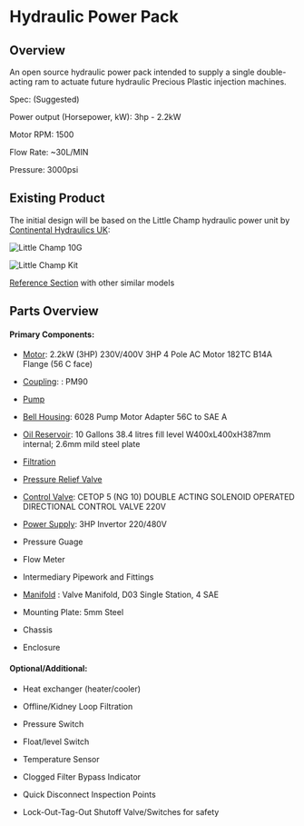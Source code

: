 # Hydraulic Power Pack

## Overview

An open source hydraulic power pack intended to supply a single double-acting ram to actuate future hydraulic Precious Plastic injection machines.

Spec: (Suggested)

Power output (Horsepower, kW): 3hp - 2.2kW

Motor RPM: 1500

Flow Rate: ~30L/MIN

Pressure: 3000psi


## Existing Product

The initial design will be based on the Little Champ hydraulic power unit by [Continental Hydraulics UK](http://www.continentalhydraulics.co.uk):

![Little Champ 10G](https://github.com/plastic-hub/products/blob/master/projects/hydraulic-power-pack/reference/little-champ/Little-Champ-web.jpg)

![Little Champ Kit](https://github.com/plastic-hub/products/blob/master/projects/hydraulic-power-pack/reference/little-champ/champ-kit-clean-web.jpg)

[Reference Section](https://github.com/plastic-hub/products/tree/master/projects/hydraulic-power-pack/reference) with other similar models


## Parts Overview


#### Primary Components:

- [Motor](https://github.com/plastic-hub/products/blob/master/projects/hydraulic-power-pack/documents/motor/ReadMe.md): 2.2kW (3HP) 230V/400V 3HP 4 Pole AC Motor 182TC B14A Flange (56 C face)

- [Coupling](https://github.com/plastic-hub/products/blob/master/projects/hydraulic-power-pack/documents/coupling/ReadMe.md): : PM90

- [Pump](https://github.com/plastic-hub/products/blob/master/projects/hydraulic-power-pack/documents/pump/ReadMe.md)

- [Bell Housing](https://github.com/plastic-hub/products/blob/master/projects/hydraulic-power-pack/documents/bell-housing/ReadMe.md): 6028 Pump Motor Adapter 56C to SAE A

- [Oil Reservoir](https://github.com/plastic-hub/products/blob/master/projects/hydraulic-power-pack/documents/reservoir/ReadMe.md): 10 Gallons 38.4 litres fill level W400xL400xH387mm internal; 2.6mm mild steel plate

- [Filtration](https://github.com/plastic-hub/products/blob/master/projects/hydraulic-power-pack/documents/filtration/ReadMe.md)

- [Pressure Relief Valve](https://github.com/plastic-hub/products/blob/master/projects/hydraulic-power-pack/documents/pressure-relief-valve/ReadMe.md)

- [Control Valve](https://github.com/plastic-hub/products/blob/master/projects/hydraulic-power-pack/documents/valves/ReadMe.md): CETOP 5 (NG 10) DOUBLE ACTING SOLENOID OPERATED DIRECTIONAL CONTROL VALVE 220V

- [Power Supply](https://github.com/plastic-hub/products/blob/master/projects/hydraulic-power-pack/documents/power-supply/ReadMe.md): 3HP Invertor 220/480V

- Pressure Guage

- Flow Meter

- Intermediary Pipework and Fittings

- [Manifold](https://github.com/plastic-hub/products/blob/master/projects/hydraulic-power-pack/documents/manifold/ReadMe.md)
: Valve Manifold, D03 Single Station, 4 SAE

- Mounting Plate: 5mm Steel

- Chassis

- Enclosure


#### Optional/Additional:

- Heat exchanger (heater/cooler)

- Offline/Kidney Loop Filtration

- Pressure Switch

- Float/level Switch

- Temperature Sensor

- Clogged Filter Bypass Indicator

- Quick Disconnect Inspection Points

- Lock-Out-Tag-Out Shutoff Valve/Switches for safety


